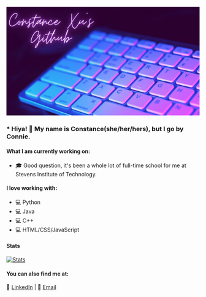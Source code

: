 
![](https://raw.githubusercontent.com/conniexu444/conniexu444/master/conniegithubheader.jpg)
### * Hiya! 👋 My name is Constance(she/her/hers), but I go by Connie. 
#### What I am currently working on:
* 🎓 Good question, it's been a whole lot of full-time school for me at Stevens Institute of Technology.

#### I love working with:
* 💻 Python
* 💻 Java
* 💻 C++
* 💻 HTML/CSS/JavaScript

 #### Stats
[![Stats](https://github-readme-stats.vercel.app/api?username=conniexu444)](https://github.com/conniexu444)

#### You can also find me at:
 💼 [LinkedIn](https://www.linkedin.com/in/constancexu/) | 📧 [Email](mailto:cxu16@stevens.edu)
 
